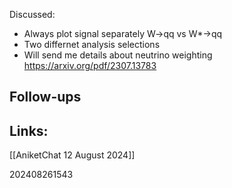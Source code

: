 Discussed: 
- Always plot signal separately W->qq vs W*->qq
- Two differnet analysis selections
- Will send me details about neutrino weighting
https://arxiv.org/pdf/2307.13783



## Follow-ups


## Links: 
[[AniketChat 12 August 2024]]


202408261543

